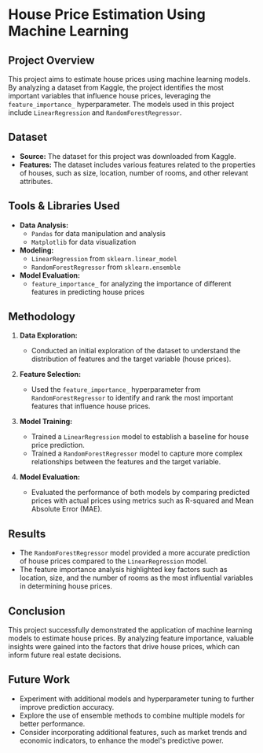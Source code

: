 # House Price Estimation Using Machine Learning

## Project Overview

This project aims to estimate house prices using machine learning models. By analyzing a dataset from Kaggle, the project identifies the most important variables that influence house prices, leveraging the `feature_importance_` hyperparameter. The models used in this project include `LinearRegression` and `RandomForestRegressor`.

## Dataset

- **Source:** The dataset for this project was downloaded from Kaggle.
- **Features:** The dataset includes various features related to the properties of houses, such as size, location, number of rooms, and other relevant attributes.

## Tools & Libraries Used

- **Data Analysis:**
  - `Pandas` for data manipulation and analysis
  - `Matplotlib` for data visualization
- **Modeling:**
  - `LinearRegression` from `sklearn.linear_model`
  - `RandomForestRegressor` from `sklearn.ensemble`
- **Model Evaluation:**
  - `feature_importance_` for analyzing the importance of different features in predicting house prices

## Methodology

1. **Data Exploration:**
   - Conducted an initial exploration of the dataset to understand the distribution of features and the target variable (house prices).

  
2. **Feature Selection:**
   - Used the `feature_importance_` hyperparameter from `RandomForestRegressor` to identify and rank the most important features that influence house prices.

 
3. **Model Training:**
   - Trained a `LinearRegression` model to establish a baseline for house price prediction.
   - Trained a `RandomForestRegressor` model to capture more complex relationships between the features and the target variable.

4. **Model Evaluation:**
   - Evaluated the performance of both models by comparing predicted prices with actual prices using metrics such as R-squared and Mean Absolute Error (MAE).


## Results

- The `RandomForestRegressor` model provided a more accurate prediction of house prices compared to the `LinearRegression` model.
- The feature importance analysis highlighted key factors such as location, size, and the number of rooms as the most influential variables in determining house prices.

## Conclusion

This project successfully demonstrated the application of machine learning models to estimate house prices. By analyzing feature importance, valuable insights were gained into the factors that drive house prices, which can inform future real estate decisions.

## Future Work

- Experiment with additional models and hyperparameter tuning to further improve prediction accuracy.
- Explore the use of ensemble methods to combine multiple models for better performance.
- Consider incorporating additional features, such as market trends and economic indicators, to enhance the model's predictive power.

